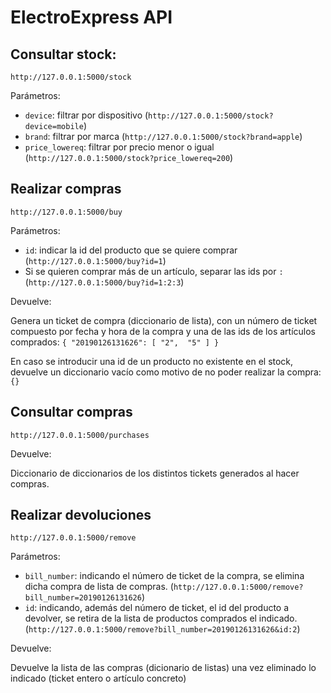 # ElectroExpress API

## Consultar stock:

`http://127.0.0.1:5000/stock`

Parámetros:

- `device`: filtrar por dispositivo (`http://127.0.0.1:5000/stock?device=mobile`)
- `brand`: filtrar por marca (`http://127.0.0.1:5000/stock?brand=apple`)
- `price_lowereq`: filtrar por precio menor o igual (`http://127.0.0.1:5000/stock?price_lowereq=200`)


## Realizar compras

`http://127.0.0.1:5000/buy`


Parámetros:

- `id`: indicar la id del producto que se quiere comprar (`http://127.0.0.1:5000/buy?id=1`)
- Si se quieren comprar más de un artículo, separar las ids por `:` 
(`http://127.0.0.1:5000/buy?id=1:2:3`)

Devuelve:

Genera un ticket de compra (diccionario de lista), con un número de ticket 
compuesto por fecha y hora de la compra y una de las ids de los artículos comprados:
`{
  "20190126131626": [
    "2", 
    "5"
  ]
}`

En caso se introducir una id de un producto no existente en el stock, devuelve 
un diccionario vacío como motivo de no poder realizar la compra: `{}`

## Consultar compras

`http://127.0.0.1:5000/purchases`

Devuelve:

Diccionario de diccionarios de los distintos tickets generados al hacer compras.

## Realizar devoluciones 

`http://127.0.0.1:5000/remove`

Parámetros:

- `bill_number`: indicando el número de ticket de la compra, se elimina dicha
compra de lista de compras. (`http://127.0.0.1:5000/remove?bill_number=20190126131626`)
- `id`: indicando, además del número de ticket, el id del producto a devolver, 
se retira de la lista de productos comprados el indicado.
(`http://127.0.0.1:5000/remove?bill_number=20190126131626&id:2`)

Devuelve:

Devuelve la lista de las compras (dicionario de listas) una vez eliminado lo 
indicado (ticket entero o artículo concreto)
